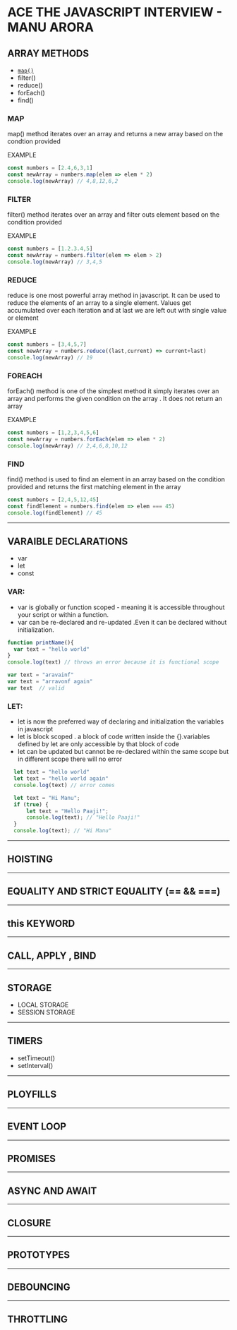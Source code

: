 # ACE THE JAVASCRIPT INTERVIEW - MANU ARORA

## ARRAY METHODS 
 - [`map()`](#map)
 - filter()
 - reduce()
 - forEach()
 - find()

 ### MAP

 map() method iterates over an array and returns a new array based on the condtion provided

EXAMPLE
```javascript
const numbers = [2.4,6,3,1]
const newArray = numbers.map(elem => elem * 2)
console.log(newArray) // 4,8,12,6,2
```

### FILTER
 filter() method iterates over an array and filter outs element based on the condition provided

 EXAMPLE 
 ```javascript
const numbers = [1.2.3.4,5]
const newArray = numbers.filter(elem => elem > 2)
console.log(newArray) // 3,4,5
 ```
### REDUCE
reduce is one most powerful array method in javascript. It can be used to reduce the elements of an array to a single element. Values get accumulated over each iteration and at last we are left out with single value or element

EXAMPLE
```javascript
const numbers = [3,4,5,7]
const newArray = numbers.reduce((last,current) => current+last)
console.log(newArray) // 19
```

### FOREACH 
forEach() method is one of the simplest method it simply iterates over an array and performs the given condition on the array . It does not return an array

EXAMPLE
```javascript
const numbers = [1,2,3,4,5,6]
const newArray = numbers.forEach(elem => elem * 2)
console.log(newArray) // 2,4,6,8,10,12
```

### FIND
find() method is used to find an element in an array based on the condition provided and returns the first matching element in the array

```javascript
const numbers = [2,4,5,12,45]
const findElement = numbers.find(elem => elem === 45)
console.log(findElement) // 45
```


---

## VARAIBLE DECLARATIONS
 - var
 - let
 - const

 ### VAR:
  - var is globally or function scoped - meaning it is accessible throughout your script or within a function.
  - var can be re-declared and re-updated .Even it can be declared without initialization.

  ```javascript
  function printName(){
    var text = "hello world"
  }
  console.log(text) // throws an error because it is functional scope

  var text = "aravainf"
  var text = "arravonf again"
  var text  // valid 
  ```

  ### LET:
  - let is now the preferred way of declaring and initialization  the variables in javascript
  - let is block scoped . a block of code written inside the {}.variables defined by let are only accessible by that block of code
  - let can be updated but cannot be re-declared  within the same scope but in different scope there will no error

  ```javascript
    let text = "hello world"
    let text = "hello world again"
    console.log(text) // error comes

    let text = "Hi Manu";
    if (true) {
        let text = "Hello Paaji!";
        console.log(text); // "Hello Paaji!"
    }
    console.log(text); // "Hi Manu"

  ```
 ---
## HOISTING
---

## EQUALITY AND STRICT EQUALITY (== && ===)
---
## this KEYWORD
---
## CALL, APPLY , BIND
---
## STORAGE
 - LOCAL STORAGE
 - SESSION STORAGE
---
## TIMERS
 - setTimeout()
 - setInterval()
---
## PLOYFILLS
---
## EVENT LOOP
---
## PROMISES 
---
## ASYNC AND AWAIT
---
## CLOSURE
---
## PROTOTYPES
---
## DEBOUNCING
---
## THROTTLING
